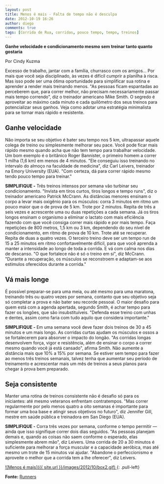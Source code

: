 ```yaml
---
layout: post
title: Menos é mais - Falta de tempo não é desculpa
date: 2012-10-19 16:26
author: diego
comments: true
tags: [Corrida de Rua, corridas, pouco tempo, tempo, treinos]
---
```

**Ganhe velocidade e condicionamento mesmo sem treinar tanto quanto gostaria**

Por Cindy Kuzma

Excesso de trabalho, jantar com a família, churrasco com os amigos... Por mais que você seja disciplinado, às vezes é difícil cumprir a planilha à risca. Mas isso pode ser uma ótima oportunidade para simplificar sua rotina e aprender a render mais treinando menos. "As pessoas ficam espantadas ao perceberem que, para correr melhor, não precisam necessariamente passar mais tempo correndo", diz o treinador americano Mike Smith. O segredo é aproveitar ao máximo cada minuto e cada quilômetro dos seus treinos para potencializar seus ganhos. Veja como adotar uma estratégia minimalista para se tornar mais rápido e resistente.

## Ganhe velocidade

Não importa se seu objetivo é bater seu tempo nos 5 km, ultrapassar aquele colega de treino ou simplesmente melhorar seu pace. Você pode ficar mais rápido mesmo quando acha que não tem tempo para trabalhar velocidade. Um bom exemplo é o britânico Roger Bannister, o primeiro homem a correr 1 milha (1,6 km) em menos de 4 minutos. "Ele conseguiu isso treinando no intervalo do almoço na faculdade de medicina", diz Carl Leivers, treinador na Emory University (EUA). "Com certeza, dá para correr rápido mesmo tendo pouco tempo para treinar."

**SIMPLIFIQUE -** Três treinos intensos por semana vão turbinar seu condicionamento. "Invista em tiros curtos, tiros longos e tempo runs", diz o treinador americano Patrick McCrann. As distâncias menores ensinam o corpo a levar mais oxigênio para os músculos: corra 3 minutos em ritmo um pouco maior que o de prova de 5 km. Trote por 2 minutos. Repita de três a seis vezes e acrescente uma ou duas repetições a cada semana. Já os tiros longos ensinam o organismo a eliminar o lactato com mais eficiência fazendo com que você consiga correr mais rápido e por mais tempo. Faça repetições de 800 metros, 1,5 km ou 3 km, dependendo do seu nível de condicionamento, em ritmo de prova de 10 km. Trote até se recuperar. Repita de duas a quatro vezes. O terceiro treino deve ser um tempo run de 15 a 25 minutos em ritmo confortavelmente difícil, para que você aprenda a manter a intensidade ao longo de toda a corrida. E vá com calma nos dias de descanso. "O que fortalece não é só o treino em si", diz McCrann. "Durante a recuperação, os músculos se reconstroem e adaptam-se aos estímulos oferecidos durante a corrida."

## Vá mais longe

É possível preparar-se para uma meia, ou até mesmo para uma maratona, treinando três ou quatro vezes por semana, contanto que seu objetivo seja só completar a prova e não bater seu recorde pessoal. O maior desafio para quem está com a agenda apertada, segundo Smith, é achar tempo para fazer os longões, que são insubstituíveis. "Defenda esse treino com unhas e dentes, assim como faria com tudo aquilo que considera importante."

**SIMPLIFIQUE -** Em uma semana você deve fazer dois treinos de 30 a 45 minutos e um mais longo. As corridas curtas ajudam os músculos e ossos a se fortalecerem para absorver o impacto do longão. "As corridas longas desenvolvem força, vigor e resistência, além de ensinar o corpo a correr mesmo quando você já está cansado", afirma Smith. Não aumente a distância mais que 10% a 15% por semana. Se estiver sem tempo para fazer ao menos três treinos semanais, talvez tenha que aumentar seu período de treinamento e acrescentar mais um mês de treinos a seus planos para chegar à prova bem preparado.

## Seja consistente

Manter uma rotina de treinos consistente não é desafio só para os iniciantes: até mesmo veteranos enfrentam contratempos. "Mas correr regularmente por pelo menos quatro a oito semanas é importante para formar uma boa base e atingir seus objetivos no futuro", diz Jennifer Gill, mestre em saúde pública e treinadora em San Diego (EUA).

**SIMPLIFIQUE -** Corra três vezes por semana, conforme o tempo permitir — ainda que isso signifique correr dois dias seguidos. "As pessoas planejam demais e, quando as coisas não saem conforme o esperado, elas simplesmente abrem mão", diz Leivers. Uma corrida de 20 a 30 minutos é suficiente para melhorar a força muscular e a capacidade aeróbica, mas até mesmo um trote de 15 minutos vai ajudar. "Abandone o perfeccionismo e aproveite o melhor que a corrida tem a lhe oferecer", diz Leivers.

<a href="/images/2012/10/box2.gif">
![Menos é mais]({{ site.url }}/images/2012/10/box2.gif)
</a>
{: .pull-left}

**Fonte:** <a href="http://runnersworld.abril.com.br/materias/menosmais/" target="_blank">Runners</a>
